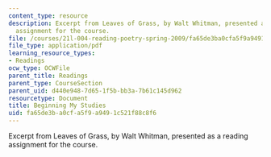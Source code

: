 ```yaml
---
content_type: resource
description: Excerpt from Leaves of Grass, by Walt Whitman, presented as a reading
  assignment for the course.
file: /courses/21l-004-reading-poetry-spring-2009/fa65de3ba0cfa5f9a9491c521f88c8f6_MIT21l_004s09_read03_whitman.pdf
file_type: application/pdf
learning_resource_types:
- Readings
ocw_type: OCWFile
parent_title: Readings
parent_type: CourseSection
parent_uid: d440e948-7d65-1f5b-bb3a-7b61c145d962
resourcetype: Document
title: Beginning My Studies
uid: fa65de3b-a0cf-a5f9-a949-1c521f88c8f6
---
```

Excerpt from Leaves of Grass, by Walt Whitman, presented as a reading assignment for the course.

